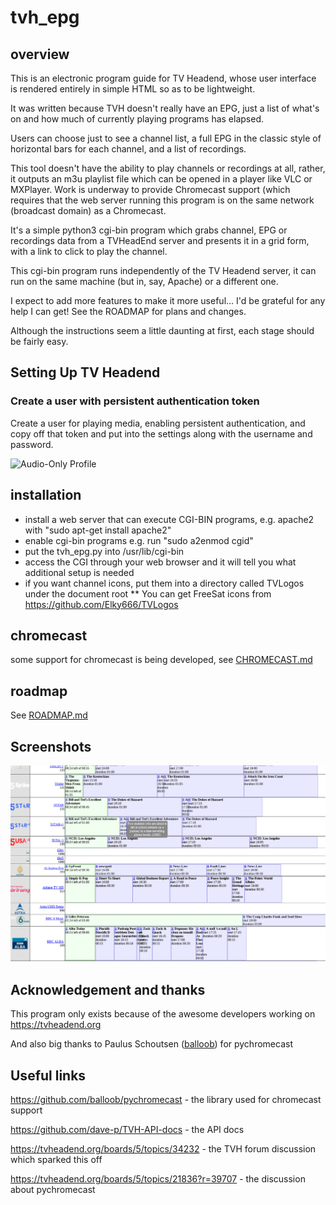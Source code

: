 # tvh_epg

## overview
This is an electronic program guide for TV Headend, whose user interface
is rendered entirely in simple HTML so as to be lightweight.

It was written because TVH doesn't really have an EPG, just a list of 
what's on and how much of currently playing programs has elapsed.

Users can choose just to see a channel list, a full EPG in the classic
style of horizontal bars for each channel, and a list of recordings.

This tool doesn't have the ability to play channels or recordings at all,
rather, it outputs an m3u playlist file which can be opened in a player
like VLC or MXPlayer. Work is underway to provide Chromecast support
(which requires that the web server running this program is on the same
network (broadcast domain) as a Chromecast.


It's a simple python3 cgi-bin program which grabs channel, EPG or
recordings data from a TVHeadEnd server and presents it in a grid
form, with a link to click to play the channel.

This cgi-bin program runs independently of the TV Headend server,
it can run on the same machine (but in, say, Apache) or a different
one.

I expect to add more features to make it more useful... I'd be
grateful for any help I can get! See the ROADMAP for plans and
changes.

Although the instructions seem a little daunting at first, each
stage should be fairly easy.


## Setting Up TV Headend

### Create a user with persistent authentication token

Create a user for playing media, enabling persistent authentication, and copy off that token and put into the settings along with the username and password.

![Audio-Only Profile](https://raw.githubusercontent.com/speculatrix/ya_pi_radio/master/webby_user.png)



## installation

* install a web server that can execute CGI-BIN programs, e.g. apache2 with "sudo apt-get install apache2"
* enable cgi-bin programs e.g. run "sudo a2enmod cgid" 
* put the tvh_epg.py into /usr/lib/cgi-bin
* access the CGI through your web browser and it will tell you what additional setup is needed
* if you want channel icons, put them into a directory called TVLogos under the document root
** You can get FreeSat icons from https://github.com/Elky666/TVLogos

## chromecast

some support for chromecast is being developed, see <a href="CHROMECAST.md">CHROMECAST.md</a>

## roadmap

See <a href="ROADMAP.md">ROADMAP.md</a>


## Screenshots

<img src="https://raw.githubusercontent.com/speculatrix/tvh_epg/master/epg_sample.png" />


## Acknowledgement and thanks

This program only exists because of the awesome developers working on
https://tvheadend.org

And also big thanks to Paulus Schoutsen (<a href="https://github.com/balloob">balloob</a>) for pychromecast


## Useful links

https://github.com/balloob/pychromecast - the library used for chromecast support

https://github.com/dave-p/TVH-API-docs - the API docs

https://tvheadend.org/boards/5/topics/34232 - the TVH forum discussion which sparked this off

https://tvheadend.org/boards/5/topics/21836?r=39707 - the discussion about pychromecast

